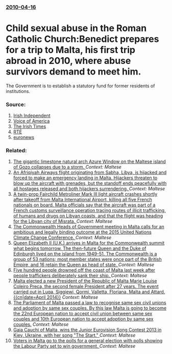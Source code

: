 ### [2010-04-16](/news/2010/04/16/index.md)

# Child sexual abuse in the Roman Catholic Church:Benedict prepares for a trip to Malta, his first trip abroad in 2010, where abuse survivors demand to meet him. 

The Government is to establish a statutory fund for former residents of institutions.


### Source:

1. [Irish Independent](http://www.independent.ie/national-news/cowen-to-make-orders-foot-euro680m-abuse-bill-2140537.html)
2. [Voice of America](http://www1.voanews.com/english/news/religion/Pope-Heads-to-Malta-Where-More-Sex-Abuse-Victims-Await--91065674.html)
3. [The Irish Times](http://www.irishtimes.com/newspaper/breaking/2010/0416/breaking80.html)
4. [RTÉ](http://www.rte.ie/news/2010/0416/abuse.html)
5. [euronews](http://www.euronews.net/2010/04/16/malta-abuse-victims-demand-to-meet-pope/)

### Related:

1. [The gigantic limestone natural arch Azure Window on the Maltese island of Gozo collapses due to a storm. ](/news/2017/03/8/the-gigantic-limestone-natural-arch-azure-window-on-the-maltese-island-of-gozo-collapses-due-to-a-storm.md) _Context: Maltese_
2. [An Afriqiyah Airways flight originating from Sabha, Libya, is hijacked and forced to make an emergency landing in Malta. Hijackers threaten to blow up the aircraft with grenades, but the standoff ends peacefully with all hostages released and both hijackers surrendering. ](/news/2016/12/23/an-afriqiyah-airways-flight-originating-from-sabha-libya-is-hijacked-and-forced-to-make-an-emergency-landing-in-malta-hijackers-threaten.md) _Context: Maltese_
3. [A twin-prop Fairchild Metroliner Mark III light aircraft crashes shortly after takeoff from Malta International Airport, killing all five French nationals on board. Malta officials say that the aircraft was part of a French customs surveillance operation tracing routes of illicit trafficking, of humans and drugs on Libyan coasts, and that the flight was heading for the Libyan city of Misrata. ](/news/2016/10/24/a-twin-prop-fairchild-metroliner-mark-iii-light-aircraft-crashes-shortly-after-takeoff-from-malta-international-airport-killing-all-five-fr.md) _Context: Maltese_
4. [The Commonwealth Heads of Government meeting in Malta calls for an ambitious and legally binding outcome at the 2015 United Nations Climate Change Conference. ](/news/2015/11/28/the-commonwealth-heads-of-government-meeting-in-malta-calls-for-an-ambitious-and-legally-binding-outcome-at-the-2015-united-nations-climate.md) _Context: Maltese_
5. [Queen Elizabeth II (U.K.) arrives in Malta for the Commonwealth summit what begins tomorrow. The then-future Queen and the Duke of Edinburgh lived on the island from 1949-51. The Commonwealth is a group of 53 nations; most member states were once part of the British Empire, and 16 retain the Queen as head of state. ](/news/2015/11/26/queen-elizabeth-ii-u-k-arrives-in-malta-for-the-commonwealth-summit-what-begins-tomorrow-the-then-future-queen-and-the-duke-of-edinburgh.md) _Context: Maltese_
6. [Five hundred people drowned off the coast of Malta last week after people traffickers deliberately sank their ship. ](/news/2014/09/15/five-hundred-people-drowned-off-the-coast-of-malta-last-week-after-people-traffickers-deliberately-sank-their-ship.md) _Context: Maltese_
7. [Malta elected a new President of the Republic of Malta Marie Louise Coleiro Preca, the second female President after 27 years. The event carried out in Luqa, Siggiewi, Qormi, Valletta, Floriana, Malta and Attard. {{cn|date=April 2014}}](/news/2014/04/3/malta-elected-a-new-president-of-the-republic-of-malta-marie-louise-coleiro-preca-the-second-female-president-after-27-years-the-event-car.md) _Context: Maltese_
8. [The Parliament of Malta passed a law to recognise same sex civil unions and adoption by same sex couples. By this law Malta is going to become the 22nd European nation to accept civil union between same sex couples and 10th European nation to accept adoption by same sex couples.](/news/2014/04/14/the-parliament-of-malta-passed-a-law-to-recognise-same-sex-civil-unions-and-adoption-by-same-sex-couples-by-this-law-malta-is-going-to-beco.md) _Context: Maltese_
9. [Gaia Cauchi of Malta, wins the Junior Eurovision Song Contest 2013 in Kiev, Ukraine, with her song "The Start." ](/news/2013/11/30/gaia-cauchi-of-malta-wins-the-junior-eurovision-song-contest-2013-in-kiev-ukraine-with-her-song-the-start.md) _Context: Maltese_
10. [Voters in Malta go to the polls for a general election with polls showing the Labour Party set to win government. ](/news/2013/03/9/voters-in-malta-go-to-the-polls-for-a-general-election-with-polls-showing-the-labour-party-set-to-win-government.md) _Context: Maltese_
